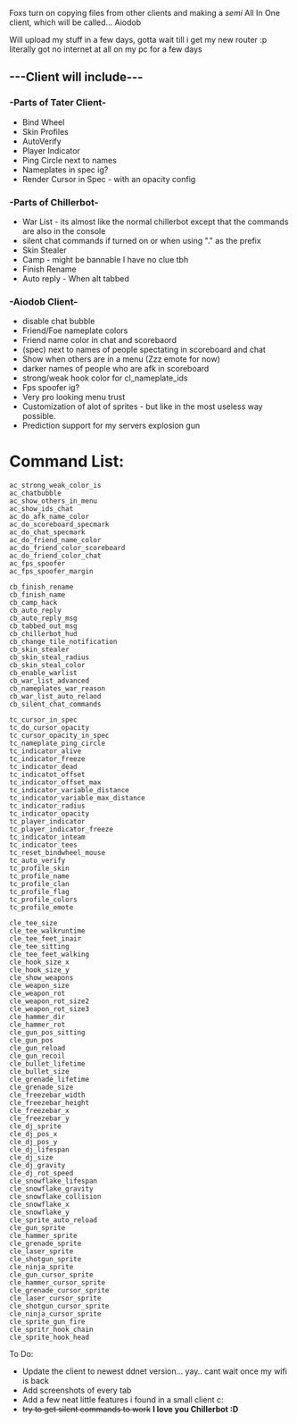Foxs turn on copying files from other clients and making a *semi* All In One client, which will be called... Aiodob

Will upload my stuff in a few days, gotta wait till i get my new router :p 
literally got no internet at all on my pc for a few days

## ---Client will include---

### -Parts of Tater Client-
- Bind Wheel
- Skin Profiles
- AutoVerify
- Player Indicator
- Ping Circle next to names
- Nameplates in spec ig?
- Render Cursor in Spec - with an opacity config

### -Parts of Chillerbot-
- War List - its almost like the normal chillerbot except that the commands are also in the console
- silent chat commands if turned on or when using "." as the prefix
- Skin Stealer
- Camp - might be bannable I have no clue tbh
- Finish Rename
- Auto reply - When alt tabbed

### -Aiodob Client-
- disable chat bubble
- Friend/Foe nameplate colors
- Friend name color in chat and scorebaord
- (spec) next to names of people spectating in scoreboard and chat
- Show when others are in a menu (Zzz emote for now)
- darker names of people who are afk in scoreboard
- strong/weak hook color for cl_nameplate_ids
- Fps spoofer ig?
- Very pro looking menu trust
- Customization of alot of sprites - but like in the most useless way possible.
- Prediction support for my servers explosion gun

# Command List:
```
ac_strong_weak_color_is
ac_chatbubble
ac_show_others_in_menu
ac_show_ids_chat
ac_do_afk_name_color
ac_do_scoreboard_specmark
ac_do_chat_specmark
ac_do_friend_name_color
ac_do_friend_color_scoreboard
ac_do_friend_color_chat
ac_fps_spoofer
ac_fps_spoofer_margin

cb_finish_rename
cb_finish_name
cb_camp_hack
cb_auto_reply
cb_auto_reply_msg
cb_tabbed_out_msg
cb_chillerbot_hud
cb_change_tile_notification
cb_skin_stealer
cb_skin_steal_radius
cb_skin_steal_color
cb_enable_warlist
cb_war_list_advanced
cb_nameplates_war_reason
cb_war_list_auto_relaod
cb_silent_chat_commands

tc_cursor_in_spec
tc_do_cursor_opacity
tc_cursor_opacity_in_spec
tc_nameplate_ping_circle
tc_indicator_alive
tc_indicator_freeze
tc_indicator_dead
tc_indicatot_offset
tc_indicator_offset_max
tc_indicator_variable_distance
tc_indicator_variable_max_distance
tc_indicator_radius
tc_indicator_opacity
tc_player_indicator
tc_player_indicator_freeze
tc_indicator_inteam
tc_indicator_tees
tc_reset_bindwheel_mouse
tc_auto_verify
tc_profile_skin
tc_profile_name
tc_profile_clan
tc_profile_flag
tc_profile_colors
tc_profile_emote

cle_tee_size
cle_tee_walkruntime
cle_tee_feet_inair
cle_tee_sitting
cle_tee_feet_walking
cle_hook_size_x
cle_hook_size_y
cle_show_weapons
cle_weapon_size
cle_weapon_rot
cle_weapon_rot_size2
cle_weapon_rot_size3
cle_hammer_dir
cle_hammer_rot
cle_gun_pos_sitting
cle_gun_pos
cle_gun_reload
cle_gun_recoil
cle_bullet_lifetime
cle_bullet_size
cle_grenade_lifetime
cle_grenade_size
cle_freezebar_width
cle_freezebar_height
cle_freezebar_x
cle_freezebar_y
cle_dj_sprite
cle_dj_pos_x
cle_dj_pos_y
cle_dj_lifespan
cle_dj_size
cle_dj_gravity
cle_dj_rot_speed
cle_snowflake_lifespan
cle_snowflake_gravity
cle_snowflake_collision
cle_snowflake_x
cle_snowflake_y
cle_sprite_auto_reload
cle_gun_sprite
cle_hammer_sprite
cle_grenade_sprite
cle_laser_sprite
cle_shotgun_sprite
cle_ninja_sprite
cle_gun_cursor_sprite
cle_hammer_cursor_sprite
cle_grenade_cursor_sprite
cle_laser_cursor_sprite
cle_shotgun_cursor_sprite
cle_ninja_cursor_sprite
cle_sprite_gun_fire
cle_spritr_hook_chain
cle_sprite_hook_head
```

To Do:
- Update the client to newest ddnet version... yay.. cant wait once my wifi is back
- Add screenshots of every tab
- Add a few neat little features i found in a small client c:
- 
  ~~try to get silent commands to     work~~ **I love you Chillerbot :D**
